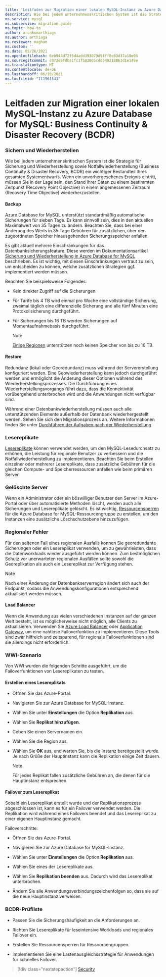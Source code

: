 ```yaml
---
title: 'Leitfaden zur Migration einer lokalen MySQL-Instanz zu Azure Database for MySQL: Business Continuity & Disaster Recovery (BCDR)'
description: Wie bei jedem unternehmenskritischen System ist die Strategie für Sicherung und Wiederherstellung sowie Notfallwiederherstellung (Business Continuity & Disaster Recovery, BCDR) ein wichtiger Bestandteil Ihres gesamten Systementwurfs.
ms.service: mysql
ms.subservice: migration-guide
ms.topic: how-to
author: arunkumarthiags
ms.author: arthiaga
ms.reviewer: maghan
ms.custom: ''
ms.date: 05/26/2021
ms.openlocfilehash: 6eb944d72f5d4add393079d9fff8e83d37a18e06
ms.sourcegitcommit: c072eefdba1fc1f582005cdd549218863d1e149e
ms.translationtype: HT
ms.contentlocale: de-DE
ms.lasthandoff: 06/10/2021
ms.locfileid: "111961543"
---
```

# <a name="mysql-on-premises-to-azure-database-for-mysql-migration-guide-business-continuity-and-disaster-recovery-bcdr"></a>Leitfaden zur Migration einer lokalen MySQL-Instanz zu Azure Database for MySQL: Business Continuity & Disaster Recovery (BCDR)

### <a name="backup-and-restore"></a>Sichern und Wiederherstellen

Wie bei jedem unternehmenskritischen System ist die Strategie für Sicherung und Wiederherstellung sowie Notfallwiederherstellung (Business Continuity & Disaster Recovery, BCDR) ein wichtiger Bestandteil Ihres gesamten Systementwurfs. Wenn ein unvorhergesehenes Ereignis eintritt, müssen Sie in der Lage sein, den Stand Ihrer Daten zu einem bestimmten Zeitpunkt (Recovery Point Objective) in einem angemessenen Zeitraum (Recovery Time Objective) wiederherzustellen.

#### <a name="backup"></a>Backup

Azure Database for MySQL unterstützt standardmäßig automatische Sicherungen für sieben Tage. Es kann sinnvoll sein, dies in den aktuellen Maximalwert von 35 Tagen zu ändern. Beachten Sie, dass bei einer Änderung des Werts in 35 Tage Gebühren für zusätzlichen, über den zugeordneten Speicher hinausgehenden Sicherungsspeicher anfallen.

Es gibt aktuell mehrere Einschränkungen für das Datenbanksicherungsfeature. Diese werden im Dokumentationsartikel [Sicherung und Wiederherstellung in Azure Database for MySQL](../concepts-backup.md) beschrieben. Es ist wichtig, mit diesen Einschränkungen vertraut zu sein, um entscheiden zu können, welche zusätzlichen Strategien ggf. implementiert werden müssen.

Beachten Sie beispielsweise Folgendes:

  - Kein direkter Zugriff auf die Sicherungen

  - Für Tarife bis 4 TB wird einmal pro Woche eine vollständige Sicherung, zweimal täglich eine differenzielle Sicherung und alle fünf Minuten eine Protokollsicherung durchgeführt.

  - Für Sicherungen bis 16 TB werden Sicherungen auf Momentaufnahmebasis durchgeführt.

    > [!NOTE] 
    > [Einige Regionen](../concepts-pricing-tiers.md#storage) unterstützen noch keinen Speicher von bis zu 16 TB.

#### <a name="restore"></a>Restore

Redundanz (lokal oder Georedundanz) muss während der Servererstellung konfiguriert werden. Eine Geowiederherstellung kann jedoch durchgeführt werden und ermöglicht die Änderung dieser Optionen während des Wiederherstellungsprozesses. Die Durchführung eines Wiederherstellungsvorgangs führt dazu, dass die Konnektivität vorübergehend unterbrochen wird und die Anwendungen nicht verfügbar sind.

Während einer Datenbankwiederherstellung müssen auch alle unterstützenden Elemente außerhalb der Datenbank wiederhergestellt werden. Sehen Sie sich den Migrationsprozess an. Weitere Informationen finden Sie unter [Durchführen der Aufgaben nach der Wiederherstellung](../concepts-backup.md#perform-post-restore-tasks).

### <a name="read-replicas"></a>Lesereplikate

[Lesereplikate](../concepts-read-replicas.md) können verwendet werden, um den MySQL-Lesedurchsatz zu erhöhen, die Leistung für regionale Benutzer zu verbessern und die Notfallwiederherstellung zu implementieren. Beachten Sie beim Erstellen einzelner oder mehrerer Lesereplikate, dass zusätzliche Gebühren für die gleichen Compute- und Speicherressourcen anfallen wie beim primären Server.

### <a name="deleted-servers"></a>Gelöschte Server

Wenn ein Administrator oder ein böswilliger Benutzer den Server im Azure-Portal oder über automatisierte Methoden löscht, werden auch alle Sicherungen und Lesereplikate gelöscht. Es ist wichtig, [Ressourcensperren](../../azure-resource-manager/management/lock-resources.md) für die Azure Database for MySQL-Ressourcengruppe zu erstellen, um den Instanzen eine zusätzliche Löschschutzebene hinzuzufügen.

### <a name="regional-failure"></a>Regionaler Fehler

Für den seltenen Fall eines regionalen Ausfalls können Sie georedundante Sicherungen oder ein Lesereplikat verwenden, um zu gewährleisten, dass die Datenworkloads wieder ausgeführt werden können. Zum bestmöglichen Schutz vor unerwarteten regionalen Ausfällen sollte sowohl die Georeplikation als auch ein Lesereplikat zur Verfügung stehen.

> [!NOTE]
> Nach einer Änderung der Datenbankserverregion ändert sich auch der Endpunkt, sodass die Anwendungskonfigurationen entsprechend aktualisiert werden müssen.

#### <a name="load-balancers"></a>Load Balancer

Wenn die Anwendung aus vielen verschiedenen Instanzen auf der ganzen Welt besteht, ist es möglicherweise nicht möglich, alle Clients zu aktualisieren. Verwenden Sie [Azure Load Balancer](../../load-balancer/load-balancer-overview.md) oder [Application Gateway](../../application-gateway/overview.md), um eine nahtlose Failoverfunktion zu implementieren. Diese Tools sind zwar hilfreich und zeitsparend, für regionale Failoverfunktionen sind sie allerdings nicht erforderlich.

### <a name="wwi-scenario"></a>WWI-Szenario

Von WWI wurden die folgenden Schritte ausgeführt, um die Failoverfunktionen von Lesereplikaten zu testen.

#### <a name="creating-a-read-replica"></a>Erstellen eines Lesereplikats

  - Öffnen Sie das Azure-Portal.

  - Navigieren Sie zur Azure Database for MySQL-Instanz.

  - Wählen Sie unter **Einstellungen** die Option **Replikation** aus.

  - Wählen Sie **Replikat hinzufügen**.

  - Geben Sie einen Servernamen ein.

  - Wählen Sie die Region aus.

  - Wählen Sie **OK** aus, und warten Sie, bis die Instanz bereitgestellt wurde. Je nach Größe der Hauptinstanz kann die Replikation einige Zeit dauern.

    > [!NOTE]
    > Für jedes Replikat fallen zusätzliche Gebühren an, die denen für die Hauptinstanz entsprechen.

#### <a name="failover-to-read-replica"></a>Failover zum Lesereplikat

Sobald ein Lesereplikat erstellt wurde und der Replikationsprozess abgeschlossen ist, kann es für ein Failover verwendet werden. Die Replikation wird während eines Failovers beendet und das Lesereplikat zu einer eigenen Hauptinstanz gemacht.

Failoverschritte:

  - Öffnen Sie das Azure-Portal.

  - Navigieren Sie zur Azure Database for MySQL-Instanz.

  - Wählen Sie unter **Einstellungen** die Option **Replikation** aus.

  - Wählen Sie eines der Lesereplikate aus.

  - Wählen Sie **Replikation beenden** aus. Dadurch wird das Lesereplikat unterbrochen.

  - Ändern Sie alle Anwendungsverbindungszeichenfolgen so, dass sie auf die neue Hauptinstanz verweisen.

### <a name="bcdr-checklist"></a>BCDR-Prüfliste

  - Passen Sie die Sicherungshäufigkeit an die Anforderungen an.

  - Richten Sie Lesereplikate für leseintensive Workloads und regionales Failover ein.

  - Erstellen Sie Ressourcensperren für Ressourcengruppen.

  - Implementieren Sie eine Lastenausgleichsstrategie für Anwendungen für schnelles Failover.  


> [!div class="nextstepaction"]
> [Security](./security.md)
